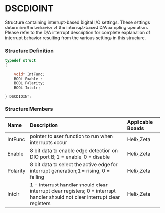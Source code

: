 # DSCDIOINT

Structure containing interrupt-based Digital I/O settings. These settings determine the behavior of the interrupt-based D/A sampling operation. Please refer to the D/A interrupt description for complete explanation of interrupt behavior resulting from the various settings in this structure.

### Structure Definition

```c
typedef struct
{

    void* IntFunc;
    BOOL Enable ;
    BOOL Polarity;
    BOOL Intclr;

} DSCDIOINT;
```

### Structure Members

| Name | Description | Applicable Boards |
| :--- | :--- | :--- |
| IntFunc | pointer to user function to run when interrupts occur | Helix,Zeta |
| Enable | 8 bit data to enable edge detection on DIO port B; 1 = enable, 0 = disable | Helix,Zeta |
| Polarity | 8 bit data to select the active edge for interrupt generation;1 = rising, 0 = falling | Helix,Zeta |
| Intclr | 1 = interrupt handler should clear interrupt clear registers; 0 = interrupt handler should not clear interrupt clear registers | Helix,Zeta |

